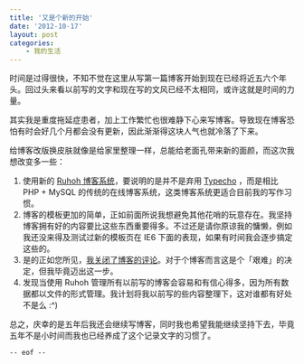 ```yaml
---
title: '又是个新的开始'
date: '2012-10-17'
layout: post
categories:
    - 我的生活
---
```


时间是过得很快，不知不觉在这里从写第一篇博客开始到现在已经将近五六个年头。回过头来看以前写的文字和现在写的文风已经不太相同，或许这就是时间的力量。

其实我是重度拖延症患者，加上工作繁忙也很难静下心来写博客。导致现在博客恐怕有时会好几个月都会没有更新，因此渐渐得这块人气也就冷落了下来。

给博客改版换皮肤就像是给家里整理一样，总能给老面孔带来新的面颜，而这次我想改变多一些：

1. 使用新的 [Ruhoh 博客系统](http://ruhoh.com/)，要说明的是并不是弃用 [Typecho](http://typecho.org/) ，而是相比 PHP + MySQL 的传统的在线博客系统，这类博客系统更适合目前我的写作习惯。
2. 博客的模板更加的简单，正如前面所说我想避免其他花哨的玩意存在。我坚持博客拥有好的内容要比这些东西重要得多。不过还是请你原谅我的慵懒，例如我还没来得及测试过新的模板页在 IE6 下面的表现，如果有时间我会逐步搞定这些的。
3. 是的正如您所见，[我关闭了博客的评论]({{site.urls}}/why-my-blog-do-not-need-comments.html)。对于个博客而言这是个「艰难」的决定，但我毕竟迈出这一步。
4. 发现当使用 Ruhoh 管理所有以前写的博客会容易和有信心得多，因为所有数据都以文件的形式管理。我计划将我以前写的些内容整理下，这对谁都有好处不是么 :^)

总之，庆幸的是五年后我还会继续写博客，同时我也希望我能继续坚持下去，毕竟五年不是小时间而我也已经养成了这个记录文字的习惯了。

`-- eof --`